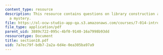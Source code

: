 ```yaml
---
content_type: resource
description: This resource contains questions on library construction and application-solve
  a mystery.
file: https://ol-ocw-studio-app-qa.s3.amazonaws.com/courses/7-014-introductory-biology-spring-2005/7a7ec79fbdb72a2a6d4e0ea305ba97a9_section18.pdf
file_type: application/pdf
parent_uid: 3889c722-095c-4bf0-9140-16a7998b93dd
resourcetype: Document
title: section18.pdf
uid: 7a7ec79f-bdb7-2a2a-6d4e-0ea305ba97a9
---
```

